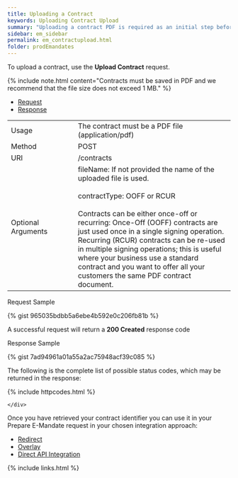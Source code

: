 ```yaml
---
title: Uploading a Contract
keywords: Uploading Contract Upload
summary: "Uploading a contract PDF is required as an initial step before combining it with a mandate."
sidebar: em_sidebar
permalink: em_contractupload.html
folder: prodEmandates
---
```


To upload a contract, use the <b>Upload Contract</b> request.








{% include note.html content="Contracts must be saved in PDF and we recommend that the file size does not exceed 1 MB." %}





<ul id="profileTabs" class="nav nav-tabs">
    <li class="active"><a href="#profile" data-toggle="tab">Request</a></li>
    <li><a href="#about" data-toggle="tab">Response</a></li>
   
</ul>
  <div class="tab-content">
<div role="tabpanel" class="tab-pane active" id="profile">


  <table>
<colgroup>
<col width="30%" />
<col width="90%" />
</colgroup>

<tbody>
<tr>
<td markdown="span">Usage</td>
<td markdown="span">The contract must be a PDF file (application/pdf)</td>
</tr>
<tr>
<td markdown="span">Method</td>
<td markdown="span"><span class="label label-info">POST </span>
</td>
</tr>
<tr>
<td markdown="span">URI</td>
<td markdown="span">/contracts
</td>
</tr>
<tr>
<td markdown="span">Optional Arguments</td>
<td markdown="span">fileName: If not provided the name of the uploaded file is used. <br/><br/>contractType: OOFF or RCUR<br/><br/> Contracts can be either once-off or recurring: Once-Off (OOFF) contracts are just used once in a single signing operation.
Recurring (RCUR) contracts can be re-used in multiple signing operations; this is useful where your business use a standard contract and you want to offer all your customers the same PDF contract document.
</td>
</tr>
</tbody>
</table>

<p>Request Sample</p>
{% gist 965035bdbb5a6ebe4b592e0c206fb81b %}



</div>

<div role="tabpanel" class="tab-pane" id="about">
<p>A successful request will return a <b>200 Created</b> response code</p>
<p>Response Sample</p>

{% gist 7ad94961a01a55a2ac75948acf39c085 %}

<p>The following is the complete list of possible status codes, which may be returned in the response:</p>
    {% include httpcodes.html %}
    

 
    </div>


</div>

Once you have retrieved your contract identifier you can use it in your Prepare E-Mandate request in your chosen integration approach:

 

* <a href="em_tokenredirect.html">Redirect</a>
* <a href="em_token.html">Overlay</a>
* <a href="em_tokendirectapi.html">Direct API Integration</a>



{% include links.html %}
